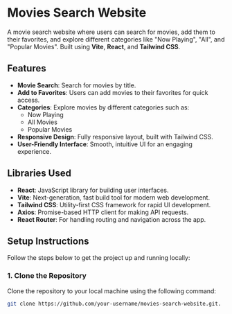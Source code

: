 # **Movies Search Website**

A movie search website where users can search for movies, add them to their favorites, and explore different categories like "Now Playing", "All", and "Popular Movies". Built using **Vite**, **React**, and **Tailwind CSS**.

## **Features**

- **Movie Search**: Search for movies by title.
- **Add to Favorites**: Users can add movies to their favorites for quick access.
- **Categories**: Explore movies by different categories such as:
  - Now Playing
  - All Movies
  - Popular Movies
- **Responsive Design**: Fully responsive layout, built with Tailwind CSS.
- **User-Friendly Interface**: Smooth, intuitive UI for an engaging experience.

## **Libraries Used**

- **React**: JavaScript library for building user interfaces.
- **Vite**: Next-generation, fast build tool for modern web development.
- **Tailwind CSS**: Utility-first CSS framework for rapid UI development.
- **Axios**: Promise-based HTTP client for making API requests.
- **React Router**: For handling routing and navigation across the app.

## **Setup Instructions**

Follow the steps below to get the project up and running locally:

### 1. **Clone the Repository**
Clone the repository to your local machine using the following command:
```bash
git clone https://github.com/your-username/movies-search-website.git.






